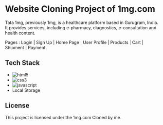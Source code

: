 # Website Cloning Project of 1mg.com

Tata 1mg, previously 1mg, is a healthcare platform based in Gurugram, India. It provides services, including e-pharmacy, diagnostics, e-consultation and health content.


Pages : Login | Sign Up | Home Page | User Profile | Products | Cart | Shipment | Payment.


## Tech Stack

*  <img src="https://img.shields.io/badge/HTML5-E34F26?style=for-the-badge&logo=html5&logoColor=white" alt="html5" />
*  <img src="https://img.shields.io/badge/CSS3-1572B6?style=for-the-badge&logo=css3&logoColor=white" alt="css3" />
*  <img src="https://img.shields.io/badge/JavaScript-323330?style=for-the-badge&logo=javascript&logoColor=F7DF1E" alt="javascript" />
* Local Storage





## License
This project is licensed under the 1mg.com Cloned by me.
